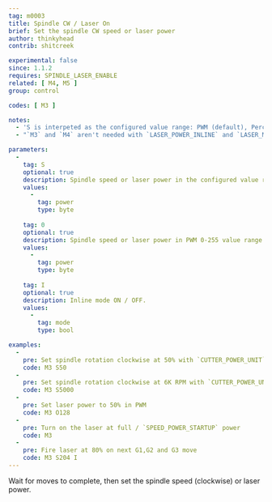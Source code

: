 ```yaml
---
tag: m0003
title: Spindle CW / Laser On
brief: Set the spindle CW speed or laser power
author: thinkyhead
contrib: shitcreek

experimental: false
since: 1.1.2
requires: SPINDLE_LASER_ENABLE
related: [ M4, M5 ]
group: control

codes: [ M3 ]

notes:
  - 'S is interpeted as the configured value range: PWM (default), Percentage, or RPM. (See `CUTTER_POWER_UNIT`)'
  - "`M3` and `M4` aren't needed with `LASER_POWER_INLINE` and `LASER_MOVE_POWER` enabled. Power is set directly in `G1`…`G5`"

parameters:
  -
    tag: S
    optional: true
    description: Spindle speed or laser power in the configured value range (see `CUTTER_POWER_DISPLAY`). (PWM 0-255 by default)
    values:
      -
        tag: power
        type: byte
    
    tag: 0
    optional: true
    description: Spindle speed or laser power in PWM 0-255 value range
    values:
      -
        tag: power
        type: byte
        
    tag: I
    optional: true
    description: Inline mode ON / OFF.
    values:
      -
        tag: mode
        type: bool

examples:
  -
    pre: Set spindle rotation clockwise at 50% with `CUTTER_POWER_UNIT` set to `PERCENT`
    code: M3 S50
  -
    pre: Set spindle rotation clockwise at 6K RPM with `CUTTER_POWER_UNIT` set to `RPM`
    code: M3 S5000
  -
    pre: Set laser power to 50% in PWM
    code: M3 O128
  -
    pre: Turn on the laser at full / `SPEED_POWER_STARTUP` power
    code: M3
  -
    pre: Fire laser at 80% on next G1,G2 and G3 move
    code: M3 S204 I
---
```


Wait for moves to complete, then set the spindle speed (clockwise) or laser power.
